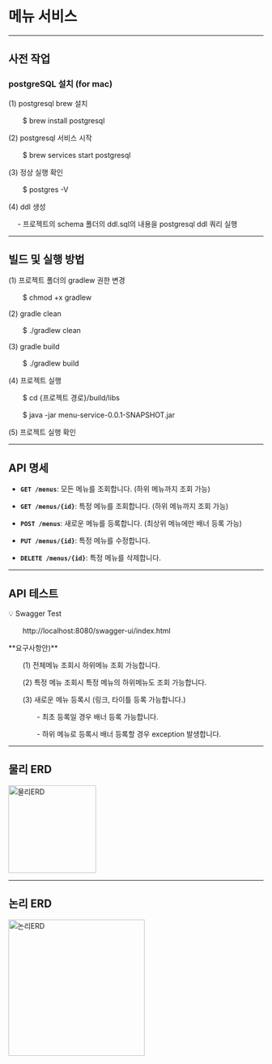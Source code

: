 # 메뉴 서비스



---
<p></p>
<h2>사전 작업</h2>




<aside>
<h3>postgreSQL 설치 (for mac)</h3>

(1) postgresql brew 설치<p></p>
　　$ brew install postgresql

(2) postgresql 서비스 시작<p></p>
　　$ brew services start postgresql

(3) 정상 실행 확인<p></p>
　　$ postgres -V

(4) ddl 생성<p></p>
 　 - 프로젝트의 schema 폴더의 ddl.sql의 내용을 postgresql ddl 쿼리 실행

</aside>

---
<p></p>
<h2>빌드 및 실행 방법</h2>




<aside>
(1) 프로젝트 폴더의 gradlew 권한 변경<p></p>
　　$ chmod +x gradlew<p></p>

(2) gradle clean<p></p>
　　$ ./gradlew clean

(3) gradle build<p></p>
　　$ ./gradlew build

(4) 프로젝트 실행<p></p>
　　$ cd {프로젝트 경로}/build/libs<p></p>
　　$ java -jar menu-service-0.0.1-SNAPSHOT.jar

(5) 프로젝트 실행 확인

</aside>

---
<p></p>
<h2>API 명세</h2>




- **`GET /menus`**: 모든 메뉴를 조회합니다. (하위 메뉴까지 조회 가능)<p></p>
- **`GET /menus/{id}`**: 특정 메뉴를 조회합니다. (하위 메뉴까지 조회 가능)<p></p>
- **`POST /menus`**: 새로운 메뉴를 등록합니다. (최상위 메뉴에만 배너 등록 가능)<p></p>
- **`PUT /menus/{id}`**: 특정 메뉴를 수정합니다.<p></p>
- **`DELETE /menus/{id}`**: 특정 메뉴를 삭제합니다.<p></p>

---
<p></p>
<h2>API 테스트</h2>




<aside>
💡 Swagger Test<p></p>
　　http://localhost:8080/swagger-ui/index.html
<p></p>
**요구사항안)**<p></p>
　　(1) 전체메뉴 조회시 하위메뉴 조회 가능합니다.<p></p>
　　(2) 특정 메뉴 조회시 특정 메뉴의 하위메뉴도 조회 가능합니다.<p></p>
　　(3) 새로운 메뉴 등록시 (링크, 타이틀 등록 가능합니다.)<p></p>
  　　　　- 최초 등록일 경우 배너 등록 가능합니다.<p></p>
  　　　　- 하위 메뉴로 등록시 배너 등록할 경우 exception 발생합니다.

</aside>

---
<p></p>
<h2>물리 ERD</h2>



<img width="173" alt="물리ERD" src="https://user-images.githubusercontent.com/22589581/222450088-3fb48bcb-1a7c-4be7-a728-27d22b857799.png">

---
<p></p>
<h2>논리 ERD</h2>



<img width="269" alt="논리ERD" src="https://user-images.githubusercontent.com/22589581/222450079-e68822b3-336c-4ba4-a96a-ca67fcf39c9c.png">
